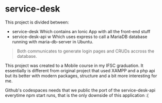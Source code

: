 # service-desk

This project is divided between:
- service-desk
Which contains an Ionic App with all the front-end stuff
- service-desk-api w
Which uses express to call a MariaDB database running with maria-db-server in Ubuntu.

> Both communicates to generate login pages and CRUDs accross the database.

This project was created to a Mobile course in my IFSC graduation.
It essentially is different from original project that used XAMPP and a php api but its better with modern packages, structure and a bit more interesting for me.

Github's codespaces needs that we public the port of the service-desk-api everytime npm start runs, that is the only downside of this application :(